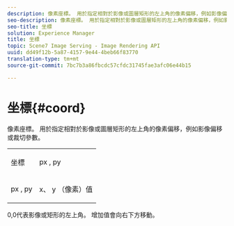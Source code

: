 ```yaml
---
description: 像素座標。 用於指定相對於影像或圖層矩形的左上角的像素偏移，例如影像偏移或裁切參數。
seo-description: 像素座標。 用於指定相對於影像或圖層矩形的左上角的像素偏移，例如影像偏移或裁切參數。
seo-title: 坐標
solution: Experience Manager
title: 坐標
topic: Scene7 Image Serving - Image Rendering API
uuid: dd49f12b-5a87-4157-9e44-4beb66f83770
translation-type: tm+mt
source-git-commit: 7bc7b3a86fbcdc57cfdc31745fae3afc06e44b15

---
```



# 坐標{#coord}

像素座標。 用於指定相對於影像或圖層矩形的左上角的像素偏移，例如影像偏移或裁切參數。

<table id="simpletable_A686120953124ACB8803CB9C877252AB"> 
 <tr class="strow"> 
  <td class="stentry"> <p><span class="codeph"> <span class="varname"> 坐標</span></span> </p> </td> 
  <td class="stentry"> <p><span class="codeph"> <span class="varname"> px</span> , </span><span class="codeph"><span class="varname"> py</span></span> </p></td> 
 </tr> 
 <tr class="strow"> 
  <td class="stentry"> <p><span class="codeph"> <span class="varname"> px</span> , </span><span class="codeph"><span class="varname"> py</span></span> </p></td> 
  <td class="stentry"> <p><span class="varname"> x</span>、 <span class="varname"> y</span> （像素）值 </p></td> 
 </tr> 
</table>

0,0代表影像或矩形的左上角。 增加值會向右下方移動。
